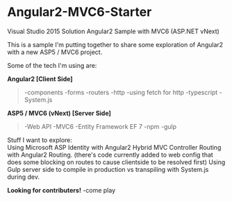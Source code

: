 # Angular2-MVC6-Starter

Visual Studio 2015 Solution
Angular2 Sample with MVC6 (ASP.NET vNext)

This is a sample I'm putting together to share some exploration of Angular2 with a new ASP5 / MVC6 project.

Some of the tech I'm using are:

**Angular2 [Client Side]**
>-components
>-forms
>-routers
>-http
>-using fetch for http
>-typescript
>-System.js




**ASP5 / MVC6 (vNext) [Server Side]**
>-Web API
>-MVC6 
>-Entity Framework EF 7
>-npm
>-gulp

Stuff I want to explore:  
Using Microsoft ASP Identity with Angular2
Hybrid MVC Controller Routing with Angular2 Routing.  (there's code currently added to web config that does some blocking on routes to cause clientside to be resolved first)
Using Gulp server side to compile in production vs transpiling with System.js during dev.

**Looking for contributers!**  -come play
